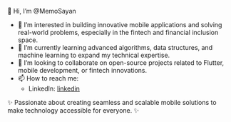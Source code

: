 👋 Hi, I’m @MemoSayan  
- 👀 I’m interested in building innovative mobile applications and solving real-world problems, especially in the fintech and financial inclusion space.  
- 🌱 I’m currently learning advanced algorithms, data structures, and machine learning to expand my technical expertise.  
- 💞️ I’m looking to collaborate on open-source projects related to Flutter, mobile development, or fintech innovations.  
- 📫 How to reach me:  
   - LinkedIn: [linkedin](https://www.linkedin.com/in/guillermo-de-la-cruz-86a10420b/) 

✨ Passionate about creating seamless and scalable mobile solutions to make technology accessible for everyone. ✨


<!---
MemoSayan/MemoSayan is a ✨ special ✨ repository because its `README.md` (this file) appears on your GitHub profile.
You can click the Preview link to take a look at your changes.
--->

